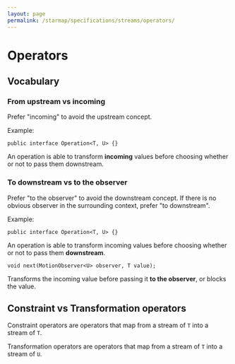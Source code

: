 ```yaml
---
layout: page
permalink: /starmap/specifications/streams/operators/
---
```


# Operators

## Vocabulary

### **From upstream** vs **incoming** 

Prefer "incoming" to avoid the upstream concept.

Example:

```
public interface Operation<T, U> {}
```

An operation is able to transform **incoming** values before choosing whether or not to pass them downstream.

### **To downstream** vs **to the observer**

Prefer "to the observer" to avoid the downstream concept. If there is no obvious observer in the surrounding context, prefer "to downstream".

Example:

```
public interface Operation<T, U> {}
```

An operation is able to transform incoming values before choosing whether or not to pass them **downstream**.

```
void next(MotionObserver<U> observer, T value);
```

Transforms the incoming value before passing it **to the observer**, or blocks the value.

## Constraint vs Transformation operators

Constraint operators are operators that map from a stream of `T` into a stream of `T`.

Transformation operators are operators that map from a stream of `T` into a stream of `U`.

